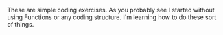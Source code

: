 These are simple coding exercises. As you probably see I started without using Functions or any coding structure. I'm learning how to do these sort of things.
